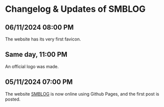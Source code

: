 # Changelog & Updates of SMBLOG

## 06/11/2024 08:00 PM
The website has its very first favicon.

## Same day, 11:00 PM
An official logo was made.

## 05/11/2024 07:00 PM
The website [SMBLOG](https://smbwastaken.github.io/SMBLOG/) is now online using Github Pages, and the first post is posted.
